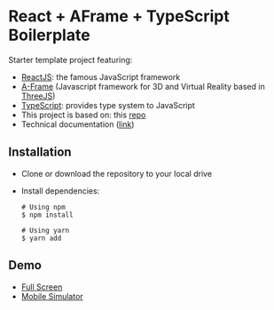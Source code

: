 # React + AFrame + TypeScript Boilerplate

Starter template project featuring:

- [ReactJS](https://code.facebook.com/projects/176988925806765/react/): the famous JavaScript framework
- [A-Frame](https://aframe.io) (Javascript framework for 3D and Virtual Reality based in [ThreeJS](https://www.threejs.org))
- [TypeScript](https://www.typescriptlang.org): provides type system to JavaScript
- This project is based on: this [repo](https://github.com/wmonk/create-react-app-typescript)
- Technical documentation ([link](https://github.com/facebookincubator/create-react-app/blob/master/packages/react-scripts/template/README.md#table-of-contents))




## Installation

- Clone or download the repository to your local drive

- Install dependencies:

  ```shell
  # Using npm
  $ npm install

  # Using yarn
  $ yarn add
  ```




## Demo

- [Full Screen](https://yagolopez.js.org/react-aframe-typescript-boilerplate/build/)
- [Mobile Simulator](http://mobiletest.me/htc_one_emulator/?u=https://yagolopez.js.org/react-aframe-typescript-boilerplate/build/)